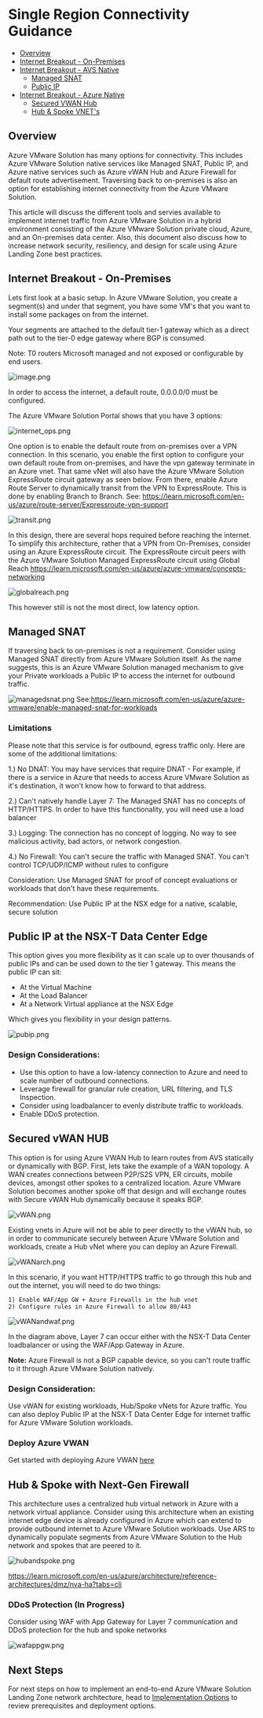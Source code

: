 # Single Region Connectivity Guidance

* [Overview](Connectivity-Options-SingleRegion.md#overview)
* [Internet Breakout - On-Premises](Connectivity-Options-SingleRegion.md#default-route-advertisement-from-on-premises)
* [Internet Breakout - AVS Native ]()
  * [Managed SNAT](Connectivity-Options-SingleRegion.md#managed-snat)
  * [Public IP](Connectivity-Options-SingleRegion.md#public-ip-at-the-nsx-t-data-center-edge)
* [Internet Breakout - Azure Native ]()
  * [Secured VWAN Hub](Connectivity-Options-SingleRegion.md#secured-vwan-hub)
  * [Hub & Spoke VNET's](Connectivity-Options-SingleRegion.md#hub--spoke-with-next-gen-firewall)


## Overview 

Azure VMware Solution has many options for connectivity. This includes Azure VMware Solution native services like Managed SNAT, Public IP, and Azure native services such as Azure vWAN Hub and Azure Firewall for default route advertisement. Traversing back to on-premises is also an option for establishing internet connectivity from the Azure VMware Solution. 

This article will discuss the different tools and servies available to implement internet traffic from Azure VMware Solution in a hybrid environment consisting of the Azure VMware Solution private cloud, Azure, and an On-premises data center. Also, this document also discuss how to increase network security, resiliency, and design for scale using Azure Landing Zone best practices.  

## Internet Breakout -  On-Premises 


Lets first look at a basic setup. In Azure VMware Solution, you create a segment(s) and under that segment, you have some VM's that you want to install some packages on from the internet. 

Your segments are attached to the default tier-1 gateway which as a direct path out to the tier-0 edge gateway where BGP is consumed.

Note: T0 routers Microsoft managed and not exposed or configurable by end users. 

![image.png](./images/vm_segment.png)

In order to access the internet, a default route, 0.0.0.0/0 must be configured.

The Azure VMware Solution Portal shows that you have 3 options:

![internet_ops.png](./images/internet_ops.png)

One option is to enable the default route from on-premises over a VPN connection. In this scenario, you enable the first option to configure your own default route from on-premises, and have the vpn gateway terminate in an Azure vnet. That same vNet will also have the Azure VMware Solution ExpressRoute circuit gateway as seen below. From there, enable Azure Route Server to dynamically transit from the VPN to ExpressRoute. This is done by enabling Branch to Branch. See: https://learn.microsoft.com/en-us/azure/route-server/Expressroute-vpn-support

![transit.png](./images/vpn.png)


In this design, there are several hops required before reaching the internet. To simplify this architecture, rather that a VPN from On-Premises, consider using an Azure ExpressRoute circuit. The ExpressRoute circuit peers with the Azure VMware Solution Managed ExpressRoute circuit using Global Reach https://learn.microsoft.com/en-us/azure/azure-vmware/concepts-networking

![globalreach.png](./images/gr.png)

This however still is not the most direct, low latency option. 

## Managed SNAT

If traversing back to on-premises is not a requirement. Consider using Managed SNAT directly from Azure VMware Solution itself. As the name suggests, this is an Azure VMware Solution managed mechanism to give your Private workloads a Public IP to access the internet for outbound traffic. 

![managedsnat.png](./images/managed_snat.png)
See:https://learn.microsoft.com/en-us/azure/azure-vmware/enable-managed-snat-for-workloads

### Limitations

Please note that this service is for outbound, egress traffic only. Here are some of the additional limitations:

1.) No DNAT: You may have services that require DNAT - For example, if there is a service in Azure that needs to access Azure VMware Solution as it's destination, it won't know how to forward to that address.

2.) Can't natively handle Layer 7: The Managed SNAT has no concepts of HTTP/HTTPS. In order to have this functionality, you will need use a load balancer

3.) Logging: The connection has no concept of logging. No way to see malicious activity, bad actors, or network congestion. 

4.) No Firewall: You can't secure the traffic with Managed SNAT. You can't control TCP/UDP/ICMP without rules to configure

Consideration: Use Managed SNAT for proof of concept evaluations or workloads that don't have these requirements. 

Recommendation: Use Public IP at the NSX edge for a native, scalable, secure solution 

## Public IP at the NSX-T Data Center Edge 

This option gives you more flexibility as it can scale up to over thousands of public IPs and can be used down to the tier 1 gateway. This means the public IP can sit:

- At the Virtual Machine
- At the Load Balancer 
- At a Network Virtual appliance at the NSX Edge

Which gives you flexibility in your design patterns.

![pubip.png](./images/pubip.png)

### Design Considerations:

- Use this option to have a low-latency connection to Azure and need to scale number of outbound connections.
- Leverage firewall for granular rule creation, URL filtering, and TLS Inspection.
- Consider using loadbalancer to evenly distribute traffic to workloads.
- Enable DDoS protection.

## Secured vWAN HUB

This option is for using Azure VWAN Hub to learn routes from AVS statically or dynamically with BGP.  First, lets take the example of a WAN topology. A WAN creates connections between P2P/S2S VPN, ER circuits, mobile devices, amongst other spokes to a centralized location. Azure VMware Solution becomes another spoke off that design and will exchange routes with Secure vWAN Hub dynamically because it speaks BGP. 

![vWAN.png](./images/vwan.png)

Existing vnets in Azure will not be able to peer directly to the vWAN hub, so in order to communicate securely between Azure VMware Solution and workloads, create a Hub vNet where you can deploy an Azure Firewall. 

![vWANarch.png](./images/vwanarch.png)

In this scenario, if you want HTTP/HTTPS traffic to go through this hub and out the internet, you will need to do two things:

	1) Enable WAF/App GW + Azure Firewalls in the hub vnet
	2) Configure rules in Azure Firewall to allow 80/443
  

![vWANandwaf.png](./images/vwanandwaf.png)

In the diagram above, Layer 7 can occur either with the NSX-T Data Center loadbalancer or using the WAF/App Gateway in Azure.

**Note:** Azure Firewall is not a BGP capable device, so you can't route traffic to it through Azure VMware Solution natively. 

### Design Consideration: 
Use vWAN for existing workloads, Hub/Spoke vNets for Azure traffic. You can also deploy Public IP at the NSX-T Data Center Edge for internet traffic for Azure VMware Solution workloads.

### Deploy Azure VWAN

Get started with deploying Azure VWAN [here](Implementation-Options.md#reference-architectures-non-functional---links-in-progress)

## Hub & Spoke with Next-Gen Firewall 

This architecture uses a centralized hub virtual network in Azure with a network virtual appliance. Consider using this architecture  when an existing internet edge device is already configured in Azure which can extend to provide outbound internet to Azure VMware Solution workloads. 
Use ARS to dynamically populate segments from Azure VMware Solution to the Hub network and spokes that are peered to it. 

![hubandspoke.png](./images/hubspoke.png)

https://learn.microsoft.com/en-us/azure/architecture/reference-architectures/dmz/nva-ha?tabs=cli

### DDoS Protection (In Progress)
Consider using WAF with App Gateway for Layer 7 communication and DDoS protection for the hub and spoke networks

![wafappgw.png](./images/wafappgw.png)

## Next Steps

For next steps on how to implement an end-to-end Azure VMware Solution Landing Zone network architecture, head to [Implementation Options](Implementation-Options.md) to review prerequisites and deployment options.
